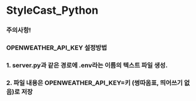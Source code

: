 # StyleCast_Python
### 주의사항!
### OPENWEATHER_API_KEY 설정방법
### 1. server.py과 같은 경로에 .env라는 이름의 텍스트 파일 생성. 
### 2. 파일 내용은 OPENWEATHER_API_KEY=키 (썽따옴표, 띄어쓰기 없음)로 저장
